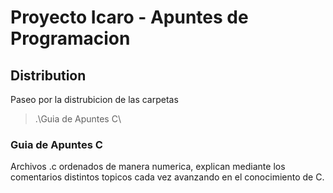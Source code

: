 # Proyecto Icaro - Apuntes de Programacion

## Distribution
Paseo por la distrubicion de las carpetas

> .\Guia de Apuntes C\
>

### Guia de Apuntes C
Archivos .c ordenados de manera numerica, explican mediante los comentarios distintos topicos
cada vez avanzando en el conocimiento de C.



